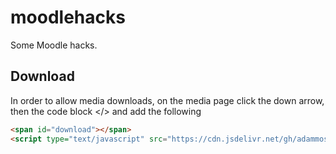 # moodlehacks

Some Moodle hacks.

## Download  

In order to allow media downloads, on the media page click the down arrow, then the code block </> and add the following

```html
<span id="download"></span>
<script type="text/javascript" src="https://cdn.jsdelivr.net/gh/adammoss/moodlehacks@main/download.js"></script>
```